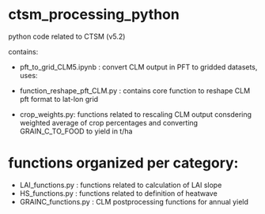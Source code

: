 # ctsm_processing_python
python code related to CTSM (v5.2)

contains:
- pft_to_grid_CLM5.ipynb      : convert CLM output in PFT to gridded datasets, uses:
- function_reshape_pft_CLM.py : contains core function to reshape CLM pft format to lat-lon grid

- crop_weights.py: functions related to rescaling CLM output consdering weighted average of crop percentages and converting GRAIN_C_TO_FOOD to yield in t/ha

# functions organized per category:
- LAI_functions.py : functions related to calculation of LAI slope
- HS_functions.py  : functions related to definition of heatwave
- GRAINC_functions.py : CLM postprocessing functions for annual yield

